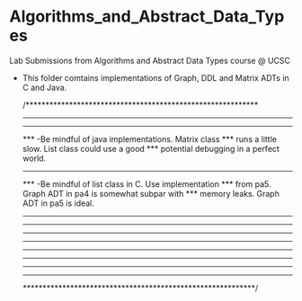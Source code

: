 # Algorithms_and_Abstract_Data_Types
Lab Submissions from Algorithms and Abstract Data Types course @ UCSC
<ul>
  <li> This folder comtains implementations of Graph, DDL
    	 and Matrix ADTs in C and Java.</li>
  
/***********************************************************
***		 
***
***		-Be mindful of java implementations. Matrix class 
***		 runs a little slow. List class could use a good 
***      potential debugging in a perfect world.
***
***		-Be mindful of list class in C. Use implementation
***		 from pa5. Graph ADT in pa4 is somewhat subpar with
***		 memory leaks. Graph ADT in pa5 is ideal.
***
***
***
***
***
***
***
***
***********************************************************/
</p>
</ul>
